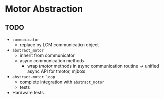 # Motor Abstraction

## TODO

- `communicator`
  - replace by LCM communication object
- `abstract_motor`
  - inherit from communicator
  - async communication methods
    - wrap *tmotor* methods in async communication routine -> unified async API for tmotor, mjbots
- `abstract-motor_loop`
  - complete integration with `abstract_motor`
  - tests
- Hardware tests